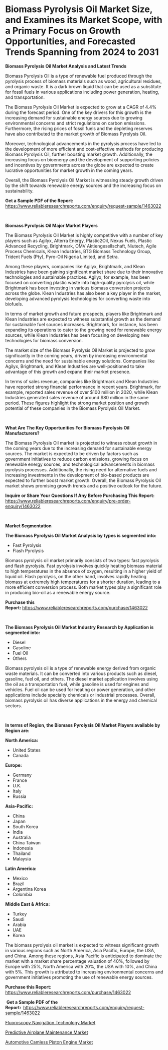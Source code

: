 <p><h1>Biomass Pyrolysis Oil Market Size, and Examines its Market Scope, with a Primary Focus on Growth Opportunities, and Forecasted Trends Spanning from 2024 to 2031</h1></p><p><strong>Biomass Pyrolysis Oil Market Analysis and Latest Trends</strong></p>
<p><p>Biomass Pyrolysis Oil is a type of renewable fuel produced through the pyrolysis process of biomass materials such as wood, agricultural residues, and organic waste. It is a dark brown liquid that can be used as a substitute for fossil fuels in various applications including power generation, heating, and transportation.</p><p>The Biomass Pyrolysis Oil Market is expected to grow at a CAGR of 4.4% during the forecast period. One of the key drivers for this growth is the increasing demand for sustainable energy sources due to growing environmental concerns and strict regulations on carbon emissions. Furthermore, the rising prices of fossil fuels and the depleting reserves have also contributed to the market growth of Biomass Pyrolysis Oil.</p><p>Moreover, technological advancements in the pyrolysis process have led to the development of more efficient and cost-effective methods for producing Biomass Pyrolysis Oil, further boosting market growth. Additionally, the increasing focus on bioenergy and the development of supporting policies and incentives by governments across the globe are expected to create lucrative opportunities for market growth in the coming years.</p><p>Overall, the Biomass Pyrolysis Oil Market is witnessing steady growth driven by the shift towards renewable energy sources and the increasing focus on sustainability.</p></p>
<p><strong>Get a Sample PDF of the Report:&nbsp;</strong> <a href="https://www.reliableresearchreports.com/enquiry/request-sample/1463022">https://www.reliableresearchreports.com/enquiry/request-sample/1463022</a></p>
<p>&nbsp;</p>
<p><strong>Biomass Pyrolysis Oil Major Market Players</strong></p>
<p><p>The Biomass Pyrolysis Oil Market is highly competitive with a number of key players such as Agilyx, Alterra Energy, Plastic2Oil, Nexus Fuels, Plastic Advanced Recycling, Brightmark, OMV Aktiengesellschaft, Niutech, Agile Process Chemicals, Klean Industries, BTG Biomass Technology Group, Trident Fuels (Pty), Pyro-Oil Nigeria Limited, and Setra. </p><p>Among these players, companies like Agilyx, Brightmark, and Klean Industries have been gaining significant market share due to their innovative technologies and sustainable practices. Agilyx, for example, has been focused on converting plastic waste into high-quality pyrolysis oil, while Brightmark has been investing in various biomass conversion projects across the globe. Klean Industries has also been a key player in the market, developing advanced pyrolysis technologies for converting waste into biofuels.</p><p>In terms of market growth and future prospects, players like Brightmark and Klean Industries are expected to witness substantial growth as the demand for sustainable fuel sources increases. Brightmark, for instance, has been expanding its operations to cater to the growing need for renewable energy sources, while Klean Industries has been focusing on developing new technologies for biomass conversion.</p><p>The market size of the Biomass Pyrolysis Oil Market is projected to grow significantly in the coming years, driven by increasing environmental concerns and the need for sustainable energy solutions. Companies like Agilyx, Brightmark, and Klean Industries are well-positioned to take advantage of this growth and expand their market presence.</p><p>In terms of sales revenue, companies like Brightmark and Klean Industries have reported strong financial performance in recent years. Brightmark, for example, reported sales revenue of over $100 million in 2020, while Klean Industries generated sales revenue of around $80 million in the same period. These figures highlight the strong market position and growth potential of these companies in the Biomass Pyrolysis Oil Market.</p></p>
<p>&nbsp;</p>
<p><strong>What Are The Key Opportunities For Biomass Pyrolysis Oil Manufacturers?</strong></p>
<p><p>The Biomass Pyrolysis Oil market is projected to witness robust growth in the coming years due to the increasing demand for sustainable energy sources. The market is expected to be driven by factors such as government initiatives to reduce carbon emissions, growing focus on renewable energy sources, and technological advancements in biomass pyrolysis processes. Additionally, the rising need for alternative fuels and increasing investments in the development of bio-based products are expected to further boost market growth. Overall, the Biomass Pyrolysis Oil market shows promising growth trends and a positive outlook for the future.</p></p>
<p><strong>Inquire or Share Your Questions If Any Before Purchasing This Report:</strong> <a href="https://www.reliableresearchreports.com/enquiry/pre-order-enquiry/1463022">https://www.reliableresearchreports.com/enquiry/pre-order-enquiry/1463022</a></p>
<p>&nbsp;</p>
<p><strong>Market Segmentation</strong></p>
<p><strong>The Biomass Pyrolysis Oil Market Analysis by types is segmented into:</strong></p>
<p><ul><li>Fast Pyrolysis</li><li>Flash Pyrolysis</li></ul></p>
<p><p>Biomass pyrolysis oil market primarily consists of two types: fast pyrolysis and flash pyrolysis. Fast pyrolysis involves quickly heating biomass material to high temperatures in the absence of oxygen, resulting in a higher yield of liquid oil. Flash pyrolysis, on the other hand, involves rapidly heating biomass at extremely high temperatures for a shorter duration, leading to a more efficient conversion process. Both market types play a significant role in producing bio-oil as a renewable energy source.</p></p>
<p><strong>Purchase this Report:&nbsp;</strong><a href="https://www.reliableresearchreports.com/purchase/1463022">https://www.reliableresearchreports.com/purchase/1463022</a></p>
<p>&nbsp;</p>
<p><strong>The Biomass Pyrolysis Oil Market Industry Research by Application is segmented into:</strong></p>
<p><ul><li>Diesel</li><li>Gasoline</li><li>Fuel Oil</li><li>Others</li></ul></p>
<p><p>Biomass pyrolysis oil is a type of renewable energy derived from organic waste materials. It can be converted into various products such as diesel, gasoline, fuel oil, and others. The diesel market application involves using the oil as a transportation fuel, while gasoline is used for engines and vehicles. Fuel oil can be used for heating or power generation, and other applications include specialty chemicals or industrial processes. Overall, biomass pyrolysis oil has diverse applications in the energy and chemical sectors.</p></p>
<p>&nbsp;</p>
<p><strong>In terms of Region, the Biomass Pyrolysis Oil Market Players available by Region are:</strong></p>
<p>
    <p> <strong> North America: </strong>
        <ul>
            <li>United States</li>
            <li>Canada</li>
        </ul>
        </p> 
    <p> <strong> Europe: </strong>
        <ul>
            <li>Germany</li>
            <li>France</li>
            <li>U.K.</li>
            <li>Italy</li>
            <li>Russia</li>
        </ul>
        </p> 
    <p> <strong> Asia-Pacific: </strong>
        <ul>
            <li>China</li>
            <li>Japan</li>
            <li>South Korea</li>
            <li>India</li>
            <li>Australia</li>
            <li>China Taiwan</li>
            <li>Indonesia</li>
            <li>Thailand</li>
            <li>Malaysia</li>
        </ul>
        </p> 
    <p> <strong> Latin America: </strong>
        <ul>
            <li>Mexico</li>
            <li>Brazil</li>
            <li>Argentina Korea</li>
            <li>Colombia</li>
        </ul>
        </p> 
    <p> <strong> Middle East & Africa: </strong>
        <ul>
            <li>Turkey</li>
            <li>Saudi</li>
            <li>Arabia</li>
            <li>UAE</li>
            <li>Korea</li>
        </ul>
    </p>
    </p>
<p><p>The biomass pyrolysis oil market is expected to witness significant growth in various regions such as North America, Asia Pacific, Europe, the USA, and China. Among these regions, Asia Pacific is anticipated to dominate the market with a market share percentage valuation of 40%, followed by Europe with 25%, North America with 20%, the USA with 10%, and China with 5%. This growth is attributed to increasing environmental concerns and government initiatives promoting the use of renewable energy sources.</p></p>
<p><strong>Purchase this Report: </strong><a href="https://www.reliableresearchreports.com/purchase/1463022">https://www.reliableresearchreports.com/purchase/1463022</a></p>
<p>&nbsp;<strong>Get a Sample PDF of the Report:&nbsp;&nbsp;</strong><a href="https://www.reliableresearchreports.com/enquiry/request-sample/1463022">https://www.reliableresearchreports.com/enquiry/request-sample/1463022</a></p>
<p><strong></strong></p>
<p><p><a href="https://view.publitas.com/reportprime-1/fluoroscopy-navigation-technology-market-size-and-growth-market-segmentation-regional-and-country-breakdowns-and-market-trends-for-period-from-2023-2030/">Fluoroscopy Navigation Technology Market</a></p><p><a href="https://view.publitas.com/reportprime-1/predictive-airplane-maintenance-market-provides-detailed-segmentation-of-this-market-based-on-type-application-and-region-and-forecast-for-the-period-from-2023-2030/">Predictive Airplane Maintenance Market</a></p><p><a href="https://view.publitas.com/reportprime-1/automotive-camless-piston-engine-market-with-the-goal-of-estimating-the-market-size-and-future-growth-potential-of-various-market-segments-based-on-component-applications-end-user-and-region/">Automotive Camless Piston Engine Market</a></p></p>